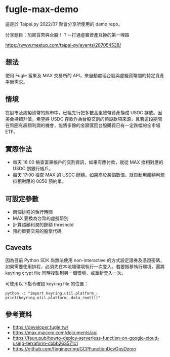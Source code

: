 # fugle-max-demo

這是於 Taipei.py 2022/07 聚會分享所使用的 demo repo。

分享題目：加密貨幣與台股！？－打通虛實資產互換的第一哩路

https://www.meetup.com/taipei-py/events/287054538/

## 想法

使用 Fugle 富果及 MAX 交易所的 API，來自動處理台股與虛擬貨幣間的特定資產平衡需求。

## 情境

在股市及虛擬貨幣的熊市中，已經先行把多數高風險幣資產換成 USDC 存放。因美金持續升值，希望將 USDC 存款作為台股交割的預設款項來源，且若這段期間在幣圈有超額利潤的機會，能將多餘的金額匯回台股購買已有一定跌幅的全市場 ETF。

## 實際作法

* 每天 16:00 檢查富果帳戶的交割資訊，如果有應付款，就從 MAX 換相對應的 USDC 到銀行帳戶。
* 每天 17:00 檢查 MAX 的 USDC 餘額，如果高於某個數值，就自動用超額利潤掛相對應的 0050 預約單。

## 可設定參數

* 兩個排程的執行時間
* MAX 要換為台幣的虛擬幣別
* 計算超額利潤的餘額 threshold
* 預約單要交易的股票代碼

## Caveats

因為目前 Python SDK 尚無法使用 non-interactive 的方式設定證券及憑證密碼，如果需要使用排程，必須先在本地端環境執行一次登入。若要搬移執行環境，需將 keyring crypt file 同時複製到另一個環境，或重新登入一次。

可使用以下指令確認 keyring file 的位置：

```
python -c "import keyring.util.platform_; print(keyring.util.platform_.data_root())"
```

## 參考資料

* https://developer.fugle.tw/
* https://max.maicoin.com/documents/api
* https://faun.pub/howto-deploy-serverless-function-on-google-cloud-using-terraform-cbbb263571c1
* https://github.com/fingineering/GCPFunctionDevOpsDemo

